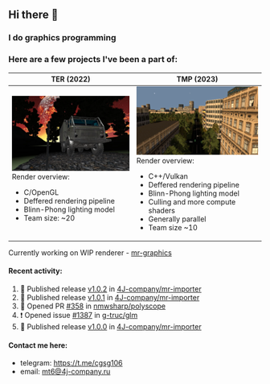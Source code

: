 ## Hi there 👋
### I do graphics programming
### Here are a few projects I've been a part of:  

TER (2022)            |  TMP (2023)
-------------------------|-------------------------
![](images/ter_screenshot_00_upscaled.webp) Render overview: <br><ul><li> C/OpenGL <li> Deffered rendering pipeline <li> Blinn-Phong lighting model <li> Team size: ~20 | ![](images/tmp_screenshot_01_upscaled.webp) Render overview: <br><ul><li> C++/Vulkan <li> Deffered rendering pipeline <li> Blinn-Phong lighting model <li> Culling and more compute shaders <li> Generally parallel <li> Team size ~10

Currently working on WIP renderer - [mr-graphics](https://github.com/4J-company/mr-graphics)  

#### Recent activity:
<!--START_SECTION:activity-->
1. 🚀 Published release [v1.0.2](https://github.com/4J-company/mr-importer/releases/tag/v1.0.2) in [4J-company/mr-importer](https://github.com/4J-company/mr-importer)
2. 🚀 Published release [v1.0.1](https://github.com/4J-company/mr-importer/releases/tag/v1.0.1) in [4J-company/mr-importer](https://github.com/4J-company/mr-importer)
3. 💪 Opened PR [#358](https://github.com/nmwsharp/polyscope/pull/358) in [nmwsharp/polyscope](https://github.com/nmwsharp/polyscope)
4. ❗ Opened issue [#1387](https://github.com/g-truc/glm/issues/1387) in [g-truc/glm](https://github.com/g-truc/glm)
5. 🚀 Published release [v1.0.0](https://github.com/4J-company/mr-importer/releases/tag/v1.0.0) in [4J-company/mr-importer](https://github.com/4J-company/mr-importer)
<!--END_SECTION:activity-->

#### Contact me here:
 - telegram: https://t.me/cgsg106
 - email:    mt6@4j-company.ru
